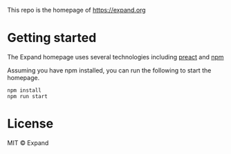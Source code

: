 This repo is the homepage of https://expand.org

# Getting started
The Expand homepage uses several technologies including [preact](https://github.com/preactjs/preact) and [npm](https://github.com/npm/npm)

Assuming you have npm installed, you can run the following to start the homepage.

```
npm install
npm run start
```


# License
MIT © Expand